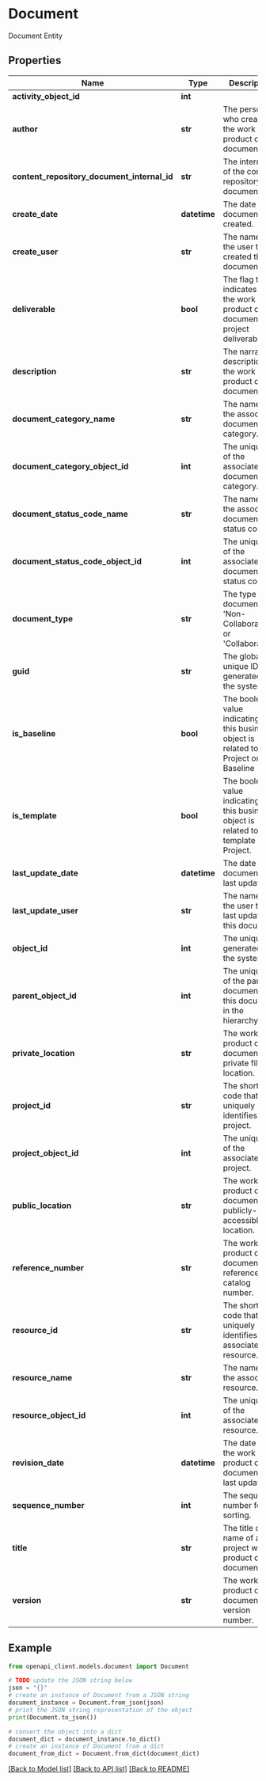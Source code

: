 # Document

Document Entity

## Properties

Name | Type | Description | Notes
------------ | ------------- | ------------- | -------------
**activity_object_id** | **int** |  | [optional] 
**author** | **str** | The person who created the work product or document. | [optional] 
**content_repository_document_internal_id** | **str** | The internal ID of the content repository document. | [optional] 
**create_date** | **datetime** | The date this document was created. | [optional] 
**create_user** | **str** | The name of the user that created this document. | [optional] 
**deliverable** | **bool** | The flag that indicates that the work product or document is a project deliverable. | [optional] 
**description** | **str** | The narrative description of the work product or document. | [optional] 
**document_category_name** | **str** | The name of the associated document category. | [optional] 
**document_category_object_id** | **int** | The unique ID of the associated document category. | [optional] 
**document_status_code_name** | **str** | The name of the associated document status code. | [optional] 
**document_status_code_object_id** | **int** | The unique ID of the associated document status code. | [optional] 
**document_type** | **str** | The type of document: &#39;Non-Collaboration&#39; or &#39;Collaboration&#39;. | [optional] 
**guid** | **str** | The globally unique ID generated by the system. | [optional] 
**is_baseline** | **bool** | The boolean value indicating if this business object is related to a Project or Baseline | [optional] 
**is_template** | **bool** | The boolean value indicating if this business object is related to a template Project. | [optional] 
**last_update_date** | **datetime** | The date this document was last updated. | [optional] 
**last_update_user** | **str** | The name of the user that last updated this document. | [optional] 
**object_id** | **int** | The unique ID generated by the system. | [optional] 
**parent_object_id** | **int** | The unique ID of the parent document of this document in the hierarchy. | [optional] 
**private_location** | **str** | The work product or document&#39;s private file location. | [optional] 
**project_id** | **str** | The short code that uniquely identifies the project. | [optional] 
**project_object_id** | **int** | The unique ID of the associated project. | 
**public_location** | **str** | The work product or document&#39;s publicly-accessible file location. | [optional] 
**reference_number** | **str** | The work product or document&#39;s reference or catalog number. | [optional] 
**resource_id** | **str** | The short code that uniquely identifies the associated resource. | [optional] 
**resource_name** | **str** | The name of the associated resource. | [optional] 
**resource_object_id** | **int** | The unique ID of the associated resource. | [optional] 
**revision_date** | **datetime** | The date of the work product or document&#39;s last update. | [optional] 
**sequence_number** | **int** | The sequence number for sorting. | [optional] 
**title** | **str** | The title or name of a project work product or document. | 
**version** | **str** | The work product or document&#39;s version number. | [optional] 

## Example

```python
from openapi_client.models.document import Document

# TODO update the JSON string below
json = "{}"
# create an instance of Document from a JSON string
document_instance = Document.from_json(json)
# print the JSON string representation of the object
print(Document.to_json())

# convert the object into a dict
document_dict = document_instance.to_dict()
# create an instance of Document from a dict
document_from_dict = Document.from_dict(document_dict)
```
[[Back to Model list]](../README.md#documentation-for-models) [[Back to API list]](../README.md#documentation-for-api-endpoints) [[Back to README]](../README.md)


